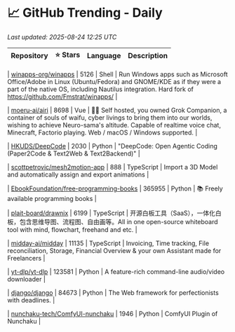 # 📈 GitHub Trending - Daily

_Last updated: 2025-08-24 12:25 UTC_

| Repository | ⭐ Stars | Language | Description |
|------------|--------:|----------|-------------|

| [winapps-org/winapps](https://github.com/winapps-org/winapps) | 5126 | Shell | Run Windows apps such as Microsoft Office/Adobe in Linux (Ubuntu/Fedora) and GNOME/KDE as if they were a part of the native OS, including Nautilus integration. Hard fork of https://github.com/Fmstrat/winapps/ |

| [moeru-ai/airi](https://github.com/moeru-ai/airi) | 8698 | Vue | 💖🧸 Self hosted, you owned Grok Companion, a container of souls of waifu, cyber livings to bring them into our worlds, wishing to achieve Neuro-sama's altitude. Capable of realtime voice chat, Minecraft, Factorio playing. Web / macOS / Windows supported. |

| [HKUDS/DeepCode](https://github.com/HKUDS/DeepCode) | 2030 | Python | "DeepCode: Open Agentic Coding (Paper2Code & Text2Web & Text2Backend)" |

| [scottpetrovic/mesh2motion-app](https://github.com/scottpetrovic/mesh2motion-app) | 888 | TypeScript | Import a 3D Model and automatically assign and export animations |

| [EbookFoundation/free-programming-books](https://github.com/EbookFoundation/free-programming-books) | 365955 | Python | 📚 Freely available programming books |

| [plait-board/drawnix](https://github.com/plait-board/drawnix) | 6199 | TypeScript | 开源白板工具（SaaS），一体化白板，包含思维导图、流程图、自由画等。All in one open-source whiteboard tool with mind, flowchart, freehand and etc. |

| [midday-ai/midday](https://github.com/midday-ai/midday) | 11135 | TypeScript | Invoicing, Time tracking, File reconciliation, Storage, Financial Overview & your own Assistant made for Freelancers |

| [yt-dlp/yt-dlp](https://github.com/yt-dlp/yt-dlp) | 123581 | Python | A feature-rich command-line audio/video downloader |

| [django/django](https://github.com/django/django) | 84673 | Python | The Web framework for perfectionists with deadlines. |

| [nunchaku-tech/ComfyUI-nunchaku](https://github.com/nunchaku-tech/ComfyUI-nunchaku) | 1946 | Python | ComfyUI Plugin of Nunchaku |

